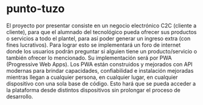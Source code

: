 # punto-tuzo
El proyecto por presentar consiste en un negocio electrónico C2C (cliente a cliente), para que el alumnado del tecnológico pueda ofrecer sus productos o servicios a todo el plantel, para así poder generar un ingreso extra (con fines lucrativos). Para lograr esto se implementará un foro de internet donde los usuarios podrán preguntar si alguien tiene un producto/servicio o también ofrecer lo mencionado. Su implementación será por PWA (Progressive Web Apps). Los PWA están construidos y mejorados con API modernas para brindar capacidades, confiabilidad e instalación mejoradas mientras llegan a cualquier persona, en cualquier lugar, en cualquier dispositivo con una sola base de código. Esto hará que se pueda acceder a la plataforma desde distintos dispositivos sin prolongar el proceso de desarrollo. 
